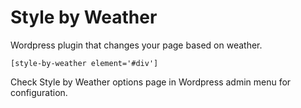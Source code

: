 Style by Weather
================

Wordpress plugin that changes your page based on weather.

```
[style-by-weather element='#div']
```

Check Style by Weather options page in Wordpress admin menu for configuration.
